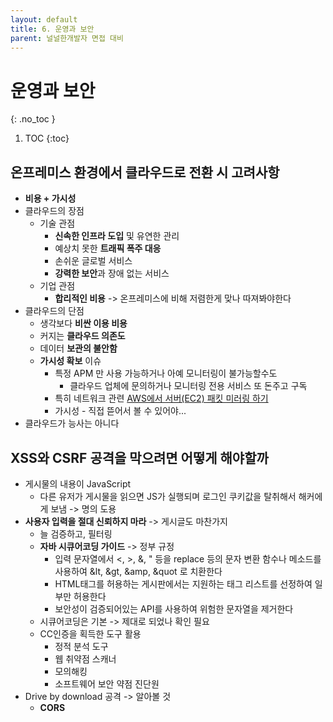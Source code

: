 ```yaml
---
layout: default
title: 6. 운영과 보안
parent: 널널한개발자 면접 대비
---
```


# 운영과 보안
{: .no_toc }

1. TOC
{:toc}

## 온프레미스 환경에서 클라우드로 전환 시 고려사항

- **비용 + 가시성**
- 클라우드의 장점
  - 기술 관점
    - **신속한 인프라 도입** 및 유연한 관리
    - 예상치 못한 **트래픽 폭주 대응**
    - 손쉬운 글로벌 서비스
    - **강력한 보안**과 장애 없는 서비스
  - 기업 관점
    - **합리적인 비용** -> 온프레미스에 비해 저렴한게 맞나 따져봐야한다
- 클라우드의 단점
  - 생각보다 **비싼 이용 비용**
  - 커지는 **클라우드 의존도**
  - 데이터 **보관의 불안함**
  - **가시성 확보** 이슈
    - 특정 APM 만 사용 가능하거나 아예 모니터링이 불가능할수도
      - 클라우드 업체에 문의하거나 모니터링 전용 서비스 또 돈주고 구독
    - 특히 네트워크 관련 [AWS에서 서버(EC2) 패킷 미러링 하기](https://techblog.woowahan.com/2580/)
    - 가시성 - 직접 뜯어서 볼 수 있어야...
- 클라우드가 능사는 아니다

## XSS와 CSRF 공격을 막으려면 어떻게 해야할까

- 게시물의 내용이 JavaScript
  - 다른 유저가 게시물을 읽으면 JS가 실행되며 로그인 쿠키값을 탈취해서 해커에게 보냄 -> 명의 도용
- **사용자 입력을 절대 신뢰하지 마라** -> 게시글도 마찬가지
  - 늘 검증하고, 필터링
  - **자바 시큐어코딩 가이드** -> 정부 규정
    - 입력 문자열에서 <, >, &, " 등을 replace 등의 문자 변환 함수나 메소드를 사용하여 &lt, &gt, &amp, &quot 로 치환한다
    - HTML태그를 허용하는 게시판에서는 지원하는 태그 리스트를 선정하여 일부만 허용한다
    - 보안성이 검증되어있는 API를 사용하여 위험한 문자열을 제거한다
  - 시큐어코딩은 기본 -> 제대로 되었나 확인 필요
  - CC인증을 획득한 도구 활용
    - 정적 분석 도구
    - 웹 취약점 스캐너
    - 모의해킹
    - 소프트웨어 보안 약점 진단원
- Drive by download 공격 -> 알아볼 것
  - **CORS**
